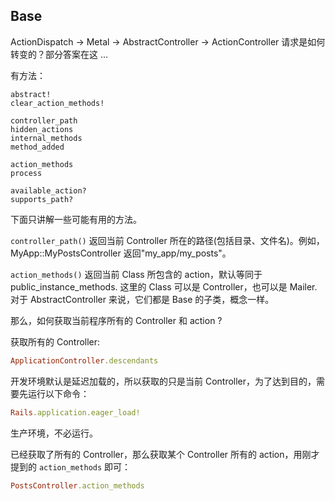 
## Base

ActionDispatch -> Metal -> AbstractController -> ActionController 请求是如何转变的？部分答案在这 ...

有方法：

```
abstract!
clear_action_methods!

controller_path
hidden_actions
internal_methods
method_added

action_methods
process

available_action?
supports_path?
```

下面只讲解一些可能有用的方法。

`controller_path()` 返回当前 Controller 所在的路径(包括目录、文件名)。例如，MyApp::MyPostsController 返回"my_app/my_posts"。

`action_methods()` 返回当前 Class 所包含的 action，默认等同于 public_instance_methods. 这里的 Class 可以是 Controller，也可以是 Mailer. 对于 AbstractController 来说，它们都是 Base 的子类，概念一样。

那么，如何获取当前程序所有的 Controller 和 action ?

获取所有的 Controller:

```ruby
ApplicationController.descendants
```

开发环境默认是延迟加载的，所以获取的只是当前 Controller，为了达到目的，需要先运行以下命令：

```ruby
Rails.application.eager_load!
```

生产环境，不必运行。

已经获取了所有的 Controller，那么获取某个 Controller 所有的 action，用刚才提到的 `action_methods` 即可：

```ruby
PostsController.action_methods
```
